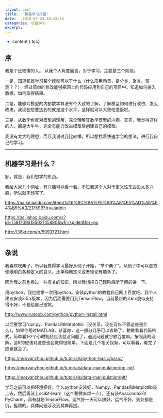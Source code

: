 ```yaml
---
layout: post
title:  "机器学习介绍"
date:   2018-07-23 20:43:54
categories: 机器学习
excerpt: 
---
```


* content
{:toc}


## 序

我是个比较懒的人。
从我个人角度而言，对于学习，主要是三个阶段。

一是，知道机器学习某个模型可以干什么（什么应用场景，是分类、聚类、预测？？），经过简单的修改能够把网上的代码应用到自己的项目中。知道如何输入数据，如何取得结果。

二是，能够对模型的内部数学算法有个大致的了解，了解模型如何进行改进、怎么改进。我现在想要达到的就是这个水平，这样就可以大致吃饱饭啦。

三是，从数学角度对模型的理解，完全理解其数学模型的内涵。其实，我觉得这样的人，都是大牛牛，完全有能力改进模型后创建自己的模型。

我没有太大的理想，而且我说过我比较懒，所以想找着快速学会的想法，进行我自己的学习。

---

## 机器学习是什么？

额，就是，我们想学的东西。

我给大家几个网址，有兴趣可以看一看，不过我这个人对于定义性东西没太多兴趣，所以就不想写了。

https://baike.baidu.com/item/%E6%9C%BA%E5%99%A8%E5%AD%A6%E4%B9%A0/217599?fr=aladdin

https://baijiahao.baidu.com/s?id=1591709318502145890&wfr=spider&for=pc

http://36kr.com/p/5093721.html

---

## 杂说

我喜欢吃栗子，所以我觉得学习最好从例子开始，“举个栗子”。从例子中可以更方便地明白各种定义的含义，比单纯地定义或者理论有趣多了。

因为我之前也看过一些有关的知识，所以我想把自己现阶段所了解的讲一下。

用python，我也是第一次用python。安装python的教程自己网上百度吧。我个人建议安装3.5.x版本，因为后面需要用到TensorFlow，当前最新的3.6.x貌似支持得不好，不要给自己挖坑。

http://www.runoob.com/python/python-install.html

以后要学习Numpy、Pandas和Matplotlib（没关系，现在可以不管这些是什么），如果你用过MATLAB，恭喜你，这一部分几乎可以省略了，稍微看看代码格式，简单看1-2个小时视频应该就没问题了，遇到问题就谷歌百度嘛。按照我的理解，会R的应该对这些也会觉得很简单。下面是几个相关视频，可以看看，看完了应该就会了。

https://morvanzhou.github.io/tutorials/python-basic/basic/

https://morvanzhou.github.io/tutorials/data-manipulation/np-pd/

https://morvanzhou.github.io/tutorials/data-manipulation/plt/

学习之前可以把环境搭好，什么python安装好，Numpy、Pandas和Matplotlib装上去，然后再装上scikit-learn（这个稍微麻烦一点），还有装Anaconda3和PyCharm，再有就是TensorFlow。运气好一天可以搞好，运气不好，到处都是坑，挺烦的。具体问题涉及到具体再提。



---


